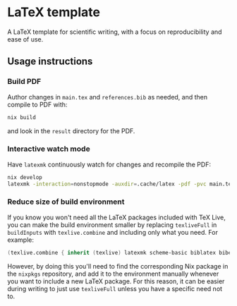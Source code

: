 # LaTeX template

A LaTeX template for scientific writing, with a focus on reproducibility and ease of use.

## Usage instructions

### Build PDF

Author changes in `main.tex` and `references.bib` as needed, and then compile to PDF with:

```sh
nix build
```

and look in the `result` directory for the PDF.

### Interactive watch mode

Have `latexmk` continuously watch for changes and recompile the PDF:

```sh
nix develop
latexmk -interaction=nonstopmode -auxdir=.cache/latex -pdf -pvc main.tex
```

### Reduce size of build environment

If you know you won't need all the LaTeX packages included with TeX Live, you can make the build environment smaller by replacing `texliveFull` in `buildInputs` with `texlive.combine` and including only what you need. For example:

```nix
(texlive.combine { inherit (texlive) latexmk scheme-basic biblatex biber; })
```

However, by doing this you'll need to find the corresponding Nix package in the `nixpkgs` repository, and add it to the environment manually whenever you want to include a new LaTeX package. For this reason, it can be easier during writing to just use `texliveFull` unless you have a specific need not to.
